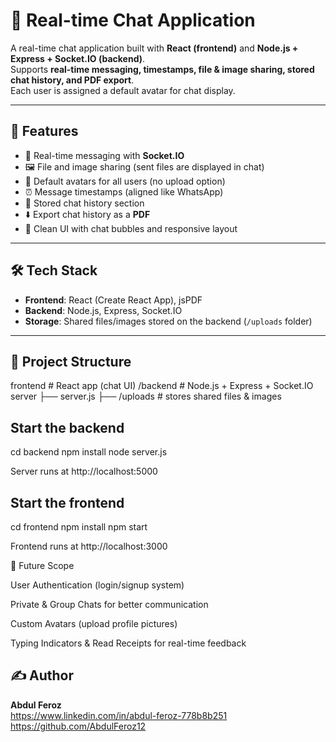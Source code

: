 # 💬 Real-time Chat Application

A real-time chat application built with **React (frontend)** and **Node.js + Express + Socket.IO (backend)**.  
Supports **real-time messaging, timestamps, file & image sharing, stored chat history, and PDF export**.  
Each user is assigned a default avatar for chat display.

---

## 🚀 Features
- 🔗 Real-time messaging with **Socket.IO**
- 🖼️ File and image sharing (sent files are displayed in chat)
- 👤 Default avatars for all users (no upload option)
- ⏰ Message timestamps (aligned like WhatsApp)
- 📜 Stored chat history section
- ⬇️ Export chat history as a **PDF**
- 🎨 Clean UI with chat bubbles and responsive layout

---

## 🛠️ Tech Stack
- **Frontend**: React (Create React App), jsPDF  
- **Backend**: Node.js, Express, Socket.IO  
- **Storage**: Shared files/images stored on the backend (`/uploads` folder)

---

## 📂 Project Structure
frontend # React app (chat UI)
/backend # Node.js + Express + Socket.IO server
├── server.js
├── /uploads # stores shared files & images


## Start the backend
cd backend
npm install
node server.js

Server runs at http://localhost:5000

## Start the frontend
cd frontend
npm install
npm start

Frontend runs at http://localhost:3000


🔮 Future Scope

User Authentication (login/signup system)

Private & Group Chats for better communication

Custom Avatars (upload profile pictures)

Typing Indicators & Read Receipts for real-time feedback


## ✍️ Author
**Abdul Feroz**  
https://www.linkedin.com/in/abdul-feroz-778b8b251 
https://github.com/AbdulFeroz12
